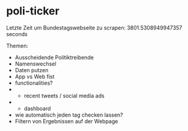 # poli-ticker

Letzte Zeit um Bundestagswebseite zu scrapen:  3801.5308949947357 seconds

Themen:
- Ausscheidende Politiktreibende
- Namenswechsel 
- Daten putzen
- App vs Web fist
- functionalities?
- - recent tweets / social media ads
- - dashboard
- wie automatisch jeden tag checken lassen?
- Filtern von Ergebnissen auf der Webpage
